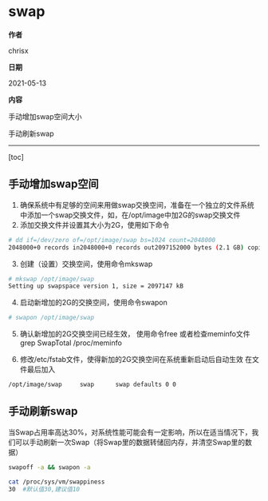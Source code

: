 # swap

**作者**

chrisx

**日期**

2021-05-13

**内容**

手动增加swap空间大小

手动刷新swap

----

[toc]

## 手动增加swap空间

1. 确保系统中有足够的空间来用做swap交换空间，准备在一个独立的文件系统中添加一个swap交换文件，如，在/opt/image中加2G的swap交换文件
2. 添加交换文件并设置其大小为2G，使用如下命令

```sh
# dd if=/dev/zero of=/opt/image/swap bs=1024 count=2048000
2048000+0 records in2048000+0 records out2097152000 bytes (2.1 GB) copied, 272.867 seconds, 7.7 MB/s
```

3. 创建（设置）交换空间，使用命令mkswap

```sh
# mkswap /opt/image/swap
Setting up swapspace version 1, size = 2097147 kB
```

4. 启动新增加的2G的交换空间，使用命令swapon

```sh
# swapon /opt/image/swap
```

5. 确认新增加的2G交换空间已经生效，
使用命令free
或者检查meminfo文件grep SwapTotal  /proc/meminfo

6. 修改/etc/fstab文件，使得新加的2G交换空间在系统重新启动后自动生效
在文件最后加入

```sh
/opt/image/swap     swap      swap defaults 0 0
```

## 手动刷新swap

当Swap占用率高达30%，对系统性能可能会有一定影响，所以在适当情况下，我们可以手动刷新一次Swap（将Swap里的数据转储回内存，并清空Swap里的数据）

```sh
swapoff -a && swapon -a
```

```sh
cat /proc/sys/vm/swappiness
30  #默认值30,建议值10
```
